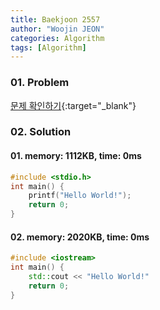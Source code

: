 ```yaml
---
title: Baekjoon 2557
author: "Woojin JEON"
categories: Algorithm
tags: [Algorithm]
---
```


### 01. Problem

[문제 확인하기](https://www.acmicpc.net/problem/2557){:target="_blank"}

### 02. Solution

#### 01. memory: 1112KB, time: 0ms

```C++
#include <stdio.h>
int main() {
    printf("Hello World!");
    return 0;
}
```

#### 02. memory: 2020KB, time: 0ms

```C++
#include <iostream>
int main() {
    std::cout << "Hello World!"
    return 0;
}
```
